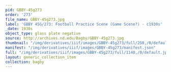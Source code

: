 ```yaml
---
pid: GBBY-45g273
order: '273'
file_name: GBBY-45g273.jpg
label: 'GBBY 45G/273: Football Practice Scene (Game Scene?) - c1930s'
_date: 1930s
object_type: glass plate negative
source: http://archives.nd.edu/Bagby/GBBY-45g273.jpg
thumbnail: "/img/derivatives/iiif/images/GBBY-45g273/full/250,/0/default.jpg"
manifest: "/img/derivatives/iiif/images/GBBY-45g273/manifest.json"
full: "/img/derivatives/iiif/images/GBBY-45g273/full/1140,/0/default.jpg"
layout: generic_collection_item
collection: bagby
---
```


